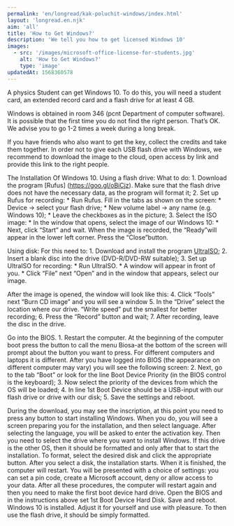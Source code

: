 ```yaml
---
permalink: 'en/longread/kak-poluchit-windows/index.html'
layout: 'longread.en.njk'
aim: 'all'
title: 'How to Get Windows?'
description: 'We tell you how to get licensed Windows 10'
images:
  - src: '/images/microsoft-office-license-for-students.jpg'
    alt: 'How to Get Windows?'
    type: 'image'
updatedAt: 1568360578
---
```

A physics Student can get Windows 10. To do this, you will need a student card, an extended record card and a flash drive for at least 4 GB.

Windows is obtained in room 346 (pcnt Department of computer software). It is possible that the first time you do not find the right person. That’s OK. We advise you to go 1-2 times a week during a long break.

If you have friends who also want to get the key, collect the credits and take them together. In order not to give each USB flash drive with Windows, we recommend to download the image to the cloud, open access by link and provide this link to the right people.

The Installation Of Windows 10. Using a flash drive: What to do: 1. Download the program \[Rufus\] (https://goo.gl/oBiCjz). Make sure that the flash drive does not have the necessary data, as the program will format it; 2. Set up Rufus for recording: \* Run Rufus. Fill in the tabs as shown on the screen: \* Device → select your flash drive; \* New volume label → any name (e.g. Windows 10); \* Leave the checkboxes as in the picture; 3. Select the ISO image: \* In the window that opens, select the image of our Windows 10: \* Next, click “Start” and wait. When the image is recorded, the “Ready”will appear in the lower left corner. Press the “Close”button.

Using disk: For this need to: 1. Download and install the program [UltraISO](https://goo.gl/mevRKk); 2. Insert a blank disc into the drive (DVD-R/DVD-RW suitable); 3. Set up UltraISO for recording: \* Run UltraISO. \* A window will appear in front of you. \* Click “File” next “Open” and in the window that appears, select our image.

After the image is opened, the window will look like this: 4. Click “Tools” next “Burn CD image” and you will see a window 5. In the “Drive” select the location where our drive. “Write speed” put the smallest for better recording; 6. Press the “Record” button and wait; 7. After recording, leave the disc in the drive.

Go into the BIOS. 1. Restart the computer. At the beginning of the computer boot press the button to call the menu Biosa-at the bottom of the screen will prompt about the button you want to press. For different computers and laptops it is different. After you have logged into BIOS (the appearance on different computer may vary) you will see the following screen: 2. Next, go to the tab “Boot” or look for the line Boot Device Priority (in the BIOS control is the keyboard); 3. Now select the priority of the devices from which the OS will be loaded; 4. In line 1st Boot Device should be a USB-input with our flash drive or drive with our disk; 5. Save the settings and reboot.

During the download, you may see the inscription, at this point you need to press any button to start installing Windows. When you do, you will see a screen preparing you for the installation, and then select language. After selecting the language, you will be asked to enter the activation key. Then you need to select the drive where you want to install Windows. If this drive is the other OS, then it should be formatted and only after that to start the installation. To format, select the desired disk and click the appropriate button. After you select a disk, the installation starts. When it is finished, the computer will restart. You will be presented with a choice of settings: you can set a pin code, create a Microsoft account, deny or allow access to your data. After all these procedures, the computer will restart again and then you need to make the first boot device hard drive. Open the BIOS and in the instructions above set 1st Boot Device Hard Disk. Save and reboot. Windows 10 is installed. Adjust it for yourself and use with pleasure. To then use the flash drive, it should be simply formatted.
